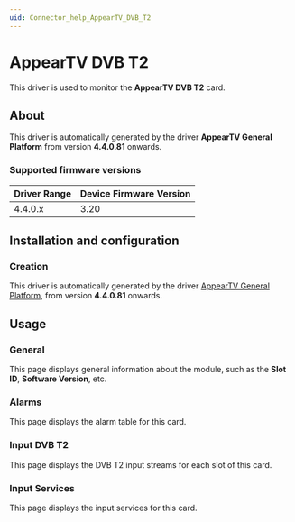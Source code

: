 ```yaml
---
uid: Connector_help_AppearTV_DVB_T2
---
```


# AppearTV DVB T2

This driver is used to monitor the **AppearTV DVB T2** card.

## About

This driver is automatically generated by the driver **AppearTV General Platform** from version **4.4.0.81** onwards.

### Supported firmware versions

| **Driver Range** | **Device Firmware Version** |
|------------------|-----------------------------|
| 4.4.0.x          | 3.20                        |

## Installation and configuration

### Creation

This driver is automatically generated by the driver [AppearTV General Platform](xref:Connector_help_AppearTV_General_Platform), from version **4.4.0.81** onwards.

## Usage

### General

This page displays general information about the module, such as the **Slot ID**, **Software Version**, etc.

### Alarms

This page displays the alarm table for this card.

### Input DVB T2

This page displays the DVB T2 input streams for each slot of this card.

### Input Services

This page displays the input services for this card.
